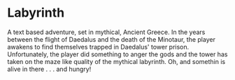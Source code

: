 # Labyrinth
A text based adventure, set in mythical, Ancient Greece. In the years between the flight of Daedalus and the death of the Minotaur, the player awakens to find themselves trapped in Daedalus' tower prison. Unfortunately, the player did something to anger the gods and the tower has taken on the maze like quality of the mythical labyrinth. Oh, and somethin is alive in there . . . and hungry!
